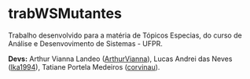 # trabWSMutantes

Trabalho desenvolvido para a matéria de Tópicos Especias, do curso de Análise e Desenvovimento de Sistemas - UFPR.

**Devs:** Arthur Vianna Landeo ([ArthurVianna](https://github.com/ArthurVianna)), Lucas Andrei das Neves ([lka1994](https://github.com/lka1994)), Tatiane Portela Medeiros ([corvinau](https://github.com/corvinau)).
